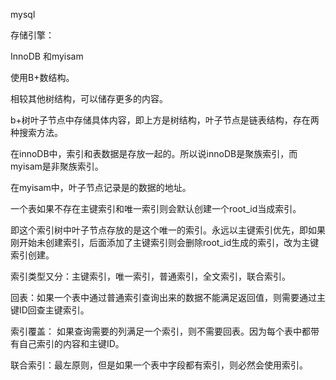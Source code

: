 mysql

存储引擎：

InnoDB 和myisam

使用B+数结构。

相较其他树结构，可以储存更多的内容。

b+树叶子节点中存储具体内容，即上方是树结构，叶子节点是链表结构，存在两种搜索方法。

在innoDB中，索引和表数据是存放一起的。所以说innoDB是聚族索引，而myisam是非聚族索引。

在myisam中，叶子节点记录是的数据的地址。

一个表如果不存在主键索引和唯一索引则会默认创建一个root_id当成索引。

即这个索引树中叶子节点存放的是这个唯一的索引。永远以主键索引优先，即如果刚开始未创建索引，后面添加了主键索引则会删除root_id生成的索引，改为主键索引创建。

索引类型又分：主键索引，唯一索引，普通索引，全文索引，联合索引。

回表：如果一个表中通过普通索引查询出来的数据不能满足返回值，则需要通过主键ID回查主键索引。

索引覆盖： 如果查询需要的列满足一个索引，则不需要回表。因为每个表中都带有自己索引的内容和主键ID。

联合索引：最左原则，但是如果一个表中字段都有索引，则必然会使用索引。

